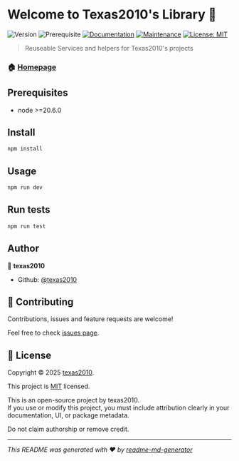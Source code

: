 # Welcome to Texas2010's Library 👋

![Version](https://img.shields.io/badge/version-0.0.1-blue.svg?cacheSeconds=2592000)
![Prerequisite](https://img.shields.io/badge/node-%3E%3D20.6.0-blue.svg)
[![Documentation](https://img.shields.io/badge/documentation-yes-brightgreen.svg)](https://github.com/texas2010/texas2010-lib#readme)
[![Maintenance](https://img.shields.io/badge/Maintained%3F-yes-green.svg)](https://github.com/texas2010/texas2010-lib/graphs/commit-activity)
[![License: MIT](https://img.shields.io/badge/License-MIT-yellow.svg)](LICENSE)

> Reuseable Services and helpers for Texas2010's projects

### 🏠 [Homepage](https://github.com/texas2010/texas2010-lib)

## Prerequisites

- node >=20.6.0

## Install

```sh
npm install
```

## Usage

```sh
npm run dev
```

## Run tests

```sh
npm run test
```

## Author

👤 **texas2010**

- Github: [@texas2010](https://github.com/texas2010)

## 🤝 Contributing

Contributions, issues and feature requests are welcome!

Feel free to check [issues page](https://github.com/texas2010/texas2010-lib/issues).

## 📝 License

Copyright © 2025 [texas2010](https://github.com/texas2010).

This project is [MIT](LICENSE) licensed.

This is an open-source project by texas2010.  
If you use or modify this project, you must include attribution clearly in your documentation, UI, or package metadata.

Do not claim authorship or remove credit.

---

_This README was generated with ❤️ by [readme-md-generator](https://github.com/kefranabg/readme-md-generator)_
